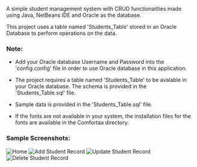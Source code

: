 A simple student management system with CRUD functionalities made using Java, NetBeans IDE and Oracle as the database.

This project uses a table named 'Students_Table' stored in an Oracle Database to perform operations on the data. 

### **Note:** 
* Add your Oracle database Username and Password into the 'config.config' file in order to use Oracle database in this application.

* The project requires a table named 'Students_Table' to be avalable in your Oracle database. The schema is provided in the 'Students_Table.sql' file.

* Sample data is provided in the 'Students_Table.sql' file.

* If the fonts are not available in your system, the installation files for the fonts are available in the Comfortaa directory.

### **Sample Screenshots:**

![Home](https://github.com/samirashoi/student-management-system/blob/master/screenshots/dbmsproj-1.PNG)
![Add Student Record](https://github.com/samirashoi/student-management-system/blob/master/screenshots/dbmsproj-2.PNG)
![Update Student Record](https://github.com/samirashoi/student-management-system/blob/master/screenshots/dbmsproj-3.PNG)
![Delete Student Record](https://github.com/samirashoi/student-management-system/blob/master/screenshots/dbmsproj-4.PNG)





